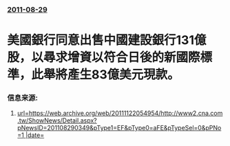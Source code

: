 ### [2011-08-29](/news/2011/08/29/index.md)

##### 
#  美國銀行同意出售中國建設銀行131億股，以尋求增資以符合日後的新國際標準，此舉將產生83億美元現款。 




### 信息来源:

1. [url=https://web.archive.org/web/20111122054954/http://www2.cna.com.tw/ShowNews/Detail.aspx?pNewsID=201108290349&pType1=EF&pType0=aFE&pTypeSel=0&pPNo=1 |date= ](http://www2.cna.com.tw/ShowNews/Detail.aspx?pNewsID=201108290349&pType1=EF&pType0=aFE&pTypeSel=0&pPNo=1)
